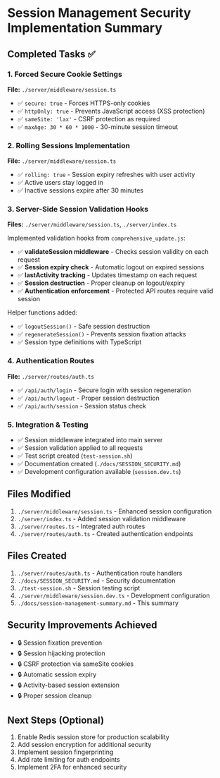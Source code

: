 # Session Management Security Implementation Summary

## Completed Tasks ✅

### 1. Forced Secure Cookie Settings
**File:** `./server/middleware/session.ts`
- ✅ `secure: true` - Forces HTTPS-only cookies
- ✅ `httpOnly: true` - Prevents JavaScript access (XSS protection)
- ✅ `sameSite: 'lax'` - CSRF protection as required
- ✅ `maxAge: 30 * 60 * 1000` - 30-minute session timeout

### 2. Rolling Sessions Implementation
**File:** `./server/middleware/session.ts`
- ✅ `rolling: true` - Session expiry refreshes with user activity
- ✅ Active users stay logged in
- ✅ Inactive sessions expire after 30 minutes

### 3. Server-Side Session Validation Hooks
**Files:** `./server/middleware/session.ts`, `./server/index.ts`

Implemented validation hooks from `comprehensive_update.js`:
- ✅ **validateSession middleware** - Checks session validity on each request
- ✅ **Session expiry check** - Automatic logout on expired sessions
- ✅ **lastActivity tracking** - Updates timestamp on each request
- ✅ **Session destruction** - Proper cleanup on logout/expiry
- ✅ **Authentication enforcement** - Protected API routes require valid session

Helper functions added:
- ✅ `logoutSession()` - Safe session destruction
- ✅ `regenerateSession()` - Prevents session fixation attacks
- ✅ Session type definitions with TypeScript

### 4. Authentication Routes
**File:** `./server/routes/auth.ts`
- ✅ `/api/auth/login` - Secure login with session regeneration
- ✅ `/api/auth/logout` - Proper session destruction
- ✅ `/api/auth/session` - Session status check

### 5. Integration & Testing
- ✅ Session middleware integrated into main server
- ✅ Session validation applied to all requests
- ✅ Test script created (`test-session.sh`)
- ✅ Documentation created (`./docs/SESSION_SECURITY.md`)
- ✅ Development configuration available (`session.dev.ts`)

## Files Modified
1. `./server/middleware/session.ts` - Enhanced session configuration
2. `./server/index.ts` - Added session validation middleware
3. `./server/routes.ts` - Integrated auth routes
4. `./server/routes/auth.ts` - Created authentication endpoints

## Files Created
1. `./server/routes/auth.ts` - Authentication route handlers
2. `./docs/SESSION_SECURITY.md` - Security documentation
3. `./test-session.sh` - Session testing script
4. `./server/middleware/session.dev.ts` - Development configuration
5. `./docs/session-management-summary.md` - This summary

## Security Improvements Achieved
- 🔒 Session fixation prevention
- 🔒 Session hijacking protection  
- 🔒 CSRF protection via sameSite cookies
- 🔒 Automatic session expiry
- 🔒 Activity-based session extension
- 🔒 Proper session cleanup

## Next Steps (Optional)
1. Enable Redis session store for production scalability
2. Add session encryption for additional security
3. Implement session fingerprinting
4. Add rate limiting for auth endpoints
5. Implement 2FA for enhanced security
